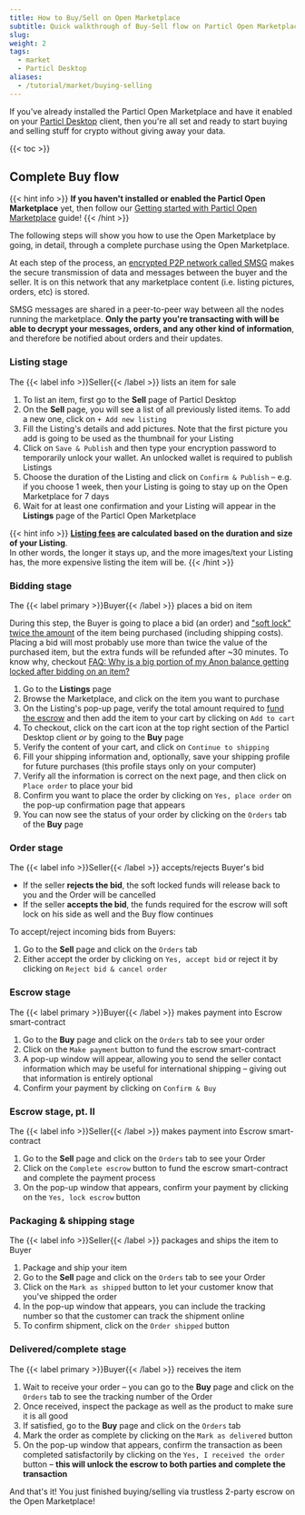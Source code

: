 ```yaml
---
title: How to Buy/Sell on Open Marketplace
subtitle: Quick walkthrough of Buy-Sell flow on Particl Open Marketplace
slug: 
weight: 2
tags:
  - market
  - Particl Desktop
aliases:
  - /tutorial/market/buying-selling
---
```


If you've already installed the Particl Open Marketplace and have it enabled on your [Particl Desktop](/tutorial/wallets/particl-desktop) client, then you're all set and ready to start buying and selling stuff for crypto without giving away your data.

{{< toc >}}

## Complete Buy flow

{{< hint info >}}
**If you haven't installed or enabled the Particl Open Marketplace** yet, then follow our [Getting started with Particl Open Marketplace](/tutorial/marketplace/intro) guide!
{{< /hint >}}

The following steps will show you how to use the Open Marketplace by going, in detail, through a complete purchase using the Open Marketplace.

At each step of the process, an [encrypted P2P network called SMSG](/learn/marketplace/smsg) makes the secure transmission of data and messages between the buyer and the seller. It is on this network that any marketplace content (i.e. listing pictures, orders, etc) is stored.

SMSG messages are shared in a peer-to-peer way between all the nodes running the marketplace. **Only the party you're transacting with will be able to decrypt your messages, orders, and any other kind of information**, and therefore be notified about orders and their updates.


### Listing stage

<lead>The {{< label info >}}Seller{{< /label >}} lists an item for sale</lead>

1. To list an item, first go to the **Sell** page of Particl Desktop
1. On the **Sell** page, you will see a list of all previously listed items. To add a new one, click on `+ Add new listing`
1. Fill the Listing's details and add pictures. Note that the first picture you add is going to be used as the thumbnail for your Listing
1. Click on `Save & Publish` and then type your encryption password to temporarily unlock your wallet. An unlocked wallet is required to publish Listings
1. Choose the duration of the Listing and click on `Confirm & Publish` – e.g. if you choose 1 week, then your Listing is going to stay up on the Open Marketplace for 7 days
1. Wait for at least one confirmation and your Listing will appear in the **Listings** page of the Particl Open Marketplace

{{< hint info >}}
**[Listing fees](/learn/marketplace/fees) are calculated based on the duration and size of your Listing**.\
In other words, the longer it stays up, and the more images/text your Listing has, the more expensive listing the item will be.
{{< /hint >}}


### Bidding stage

<lead>The {{< label primary >}}Buyer{{< /label >}} places a bid on item</lead>

During this step, the Buyer is going to place a bid (an order) and ["soft lock" twice the amount](/learn/marketplace/mad-escrow) of the item being purchased (including shipping costs). Placing a bid will most probably use more than twice the value of the purchased item, but the extra funds will be refunded after ~30 minutes. To know why, checkout [FAQ: Why is a big portion of my Anon balance getting locked after bidding on an item?](/support/faq/market#why-is-a-big-portion-of-my-anon-balance-getting-locked-after-bidding-on-an-item)

1. Go to the **Listings** page
1. Browse the Marketplace, and click on the item you want to purchase
1. On the Listing's pop-up page, verify the total amount required to [fund the escrow](/learn/marketplace/mad-escrow) and then add the item to your cart by clicking on `Add to cart`
1. To checkout, click on the cart icon at the top right section of the Particl Desktop client _or_ by going to the **Buy** page
1. Verify the content of your cart, and click on `Continue to shipping`
1. Fill your shipping information and, optionally, save your shipping profile for future purchases (this profile stays only on your computer)
1. Verify all the information is correct on the next page, and then click on `Place order` to place your bid
1. Confirm you want to place the order by clicking on `Yes, place order` on the pop-up confirmation page that appears
1. You can now see the status of your order by clicking on the `Orders` tab of the **Buy** page


### Order stage

<lead>The {{< label info >}}Seller{{< /label >}} accepts/rejects Buyer's bid</lead>

- If the seller **rejects the bid**, the soft locked funds will release back to you and the Order will be cancelled
- If the seller **accepts the bid**, the funds required for the escrow will soft lock on his side as well and the Buy flow continues

To accept/reject incoming bids from Buyers:

1. Go to the **Sell** page and click on the `Orders` tab
1. Either accept the order by clicking on `Yes, accept bid` or reject it by clicking on `Reject bid & cancel order`


### Escrow stage

<lead>The {{< label primary >}}Buyer{{< /label >}} makes payment into Escrow smart-contract</lead>

1. Go to the **Buy** page and click on the `Orders` tab to see your order
1. Click on the `Make payment` button to fund the escrow smart-contract
1. A pop-up window will appear, allowing you to send the seller contact information which may be useful for international shipping – giving out that information is entirely optional
1. Confirm your payment by clicking on `Confirm & Buy`


### Escrow stage, pt. II

<lead>The {{< label info >}}Seller{{< /label >}} makes payment into Escrow smart-contract</lead>

1. Go to the **Sell** page and click on the `Orders` tab to see your Order
1. Click on the `Complete escrow` button to fund the escrow smart-contract and complete the payment process
1. On the pop-up window that appears, confirm your payment by clicking on the `Yes, lock escrow` button


### Packaging & shipping stage

<lead>The {{< label info >}}Seller{{< /label >}} packages and ships the item to Buyer</lead>

1. Package and ship your item
1. Go to the **Sell** page and click on the `Orders` tab to see your Order
1. Click on the `Mark as shipped` button to let your customer know that you've shipped the order
1. In the pop-up window that appears, you can include the tracking number so that the customer can track the shipment online
1. To confirm shipment, click on the `Order shipped` button


### Delivered/complete stage

<lead>The {{< label primary >}}Buyer{{< /label >}} receives the item</lead>

1. Wait to receive your order – you can go to the **Buy** page and click on the `Orders` tab to see the tracking number of the Order
1. Once received, inspect the package as well as the product to make sure it is all good
1. If satisfied, go to the **Buy** page and click on the `Orders` tab
1. Mark the order as complete by clicking on the `Mark as delivered` button
1. On the pop-up window that appears, confirm the transaction as been completed satisfactorily by clicking on the `Yes, I received the order` button – **this will unlock the escrow to both parties and complete the transaction**

And that's it! You just finished buying/selling via trustless 2-party escrow on the Open Marketplace!